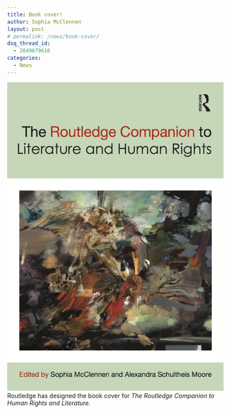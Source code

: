 ```yaml
---
title: Book cover!
author: Sophia McClennen
layout: post
# permalink: /news/book-cover/
dsq_thread_id:
  - 2849679616
categories:
  - News
---
```

![](/assets/img/RC-Literature-and-Human-Rights_736411.jpg) Routledge has designed the book cover for *The Routledge Companion to Human Rights and Literature.*



